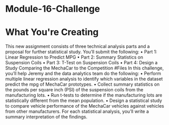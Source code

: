 # Module-16-Challenge
# What You're Creating
This new assignment consists of three technical analysis parts and a proposal for further statistical study. You’ll submit the following:
•	Part 1: Linear Regression to Predict MPG
•	Part 2: Summary Statistics on Suspension Coils
•	Part 3: T-Test on Suspension Coils
•	Part 4: Design a Study Comparing the MechaCar to the Competition
#Files
In this challenge, you’ll help Jeremy and the data analytics team do the following:
•	Perform multiple linear regression analysis to identify which variables in the dataset predict the mpg of MechaCar prototypes.
•	Collect summary statistics on the pounds per square inch (PSI) of the suspension coils from the manufacturing lots.
•	Run t-tests to determine if the manufacturing lots are statistically different from the mean population.
•	Design a statistical study to compare vehicle performance of the MechaCar vehicles against vehicles from other manufacturers. For each statistical analysis, you’ll write a summary interpretation of the findings.
